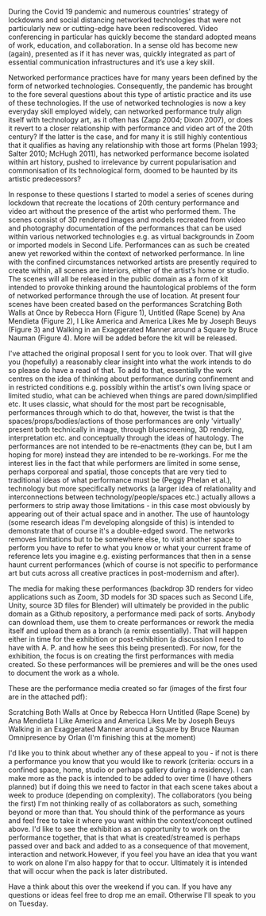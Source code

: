 During the Covid 19 pandemic and numerous countries’ strategy of lockdowns and social distancing networked technologies that were not particularly new or cutting-edge have been rediscovered. Video conferencing in particular has quickly become the standard adopted means of work, education, and collaboration. In a sense old has become new (again), presented as if it has never was, quickly integrated as part of essential communication infrastructures and it’s use a key skill.

Networked performance practices have for many years been defined by the form of networked technologies. Consequently, the pandemic has brought to the fore several questions about this type of artistic practice and its use of these technologies. If the use of networked technologies is now a key everyday skill employed widely, can networked performance truly align itself with technology art, as it often has (Zapp 2004; Dixon 2007), or does it revert to a closer relationship with performance and video art of the 20th century? If the latter is the case, and for many it is still highly contentious that it qualifies as having any relationship with those art forms (Phelan 1993; Salter 2010; McHugh 2011), has networked performance become isolated within art history, pushed to irrelevance by current popularisation and commonisation of its technological form, doomed to be haunted by its artistic predecessors?

In response to these questions I started to model a series of scenes during lockdown that recreate the locations of 20th century performance and video art without the presence of the artist who performed them. The scenes consist of 3D rendered images and models recreated from video and photography documentation of the performances that can be used within various networked technologies e.g. as virtual backgrounds in Zoom or imported models in Second Life. Performances can as such be created anew yet reworked within the context of networked performance. In line with the confined circumstances networked artists are presently required to create within, all scenes are interiors, either of the artist’s home or studio. The scenes will all be released in the public domain as a form of kit intended to provoke thinking around the hauntological problems of the form of networked performance through the use of location. At present four scenes have been created based on the performances Scratching Both Walls at Once by Rebecca Horn (Figure 1), Untitled (Rape Scene) by Ana Mendieta (Figure 2), I Like America and America Likes Me by Joseph Beuys (Figure 3) and Walking in an Exaggerated Manner around a Square by Bruce Nauman (Figure 4). More will be added before the kit will be released.




I've attached the original proposal I sent for you to look over. That will give you (hopefully) a reasonably clear insight into what the work intends to do so please do have a read of that. To add to that, essentially the work centres on the idea of thinking about performance during confinement and in restricted conditions e.g. possibly within the artist's own living space or limited studio, what can be achieved when things are pared down/simplified etc. It uses classic, what should for the most part be recognisable, performances through which to do that, however, the twist is that the spaces/props/bodies/actions of those performances are only 'virtually' present both technically in image, through bluescreening, 3D rendering, interpretation etc. and conceptually through the ideas of hautology. The performances are not intended to be re-enactments (they can be, but I am hoping for more) instead they are intended to be re-workings. For me the interest lies in the fact that while performers are limited in some sense, perhaps corporeal and spatial, those concepts that are very tied to traditional ideas of what performance must be (Peggy Phelan et al.), technology but more specifically networks (a larger idea of relationality and interconnections between technology/people/spaces etc.) actually allows a performers to strip away those limitations - in this case most obviously by appearing out of their actual space and in another. The use of hauntology (some research ideas I'm developing alongside of this) is intended to demonstrate that of course it's a double-edged sword. The networks removes limitations but to be somewhere else, to visit another space to perform you have to refer to what you know or what your current frame of reference lets you imagine e.g. existing performances that then in a sense haunt current performances (which of course is not specific to performance art but cuts across all creative practices in post-modernism and after).

The media for making these performances (backdrop 3D renders for video applications such as Zoom, 3D models for 3D spaces such as Second Life, Unity, source 3D files for Blender) will ultimately be provided in the public domain as a Github repository, a performance medi pack of sorts. Anybody can download them, use them to create performances or rework the media itself and upload them as a branch (a remix essentially). That will happen either in time for the exhibition or post-exhibition (a discussion I need to have with A. P. and how he sees this being presented). For now, for the exhibition, the focus is on creating the first performances with media created. So these performances will be premieres and will be the ones used to document the work as a whole.

These are the performance media created so far (images of the first four are in the attached pdf):

Scratching Both Walls at Once by Rebecca Horn
Untitled (Rape Scene) by Ana Mendieta
I Like America and America Likes Me by Joseph Beuys
Walking in an Exaggerated Manner around a Square by Bruce Nauman
Omnipresence by Orlan (I'm finishing this at the moment)

I'd like you to think about whether any of these appeal to you - if not is there a performance you know that you would like to rework (criteria: occurs in a confined space, home, studio or perhaps gallery during a residency). I can make more as the pack is intended to be added to over time (I have others planned) but if doing this we need to factor in that each scene takes about a week to produce (depending on complexity). The collaborators (you being the first) I'm not thinking really of as collaborators as such, something beyond or more than that. You should think of the performance as yours and feel free to take it where you want within the context/concept outlined above. I'd like to see the exhibition as an opportunity to work on the performance together, that is that what is created/streamed is perhaps passed over and back and added to as a consequence of that movement, interaction and network.However, if you feel you have an idea that you want to work on alone I'm also happy for that to occur. Ultimately it is intended that will occur when the pack is later distributed.

Have a think about this over the weekend if you can. If you have any questions or ideas feel free to drop me an email. Otherwise I'll speak to you on Tuesday.